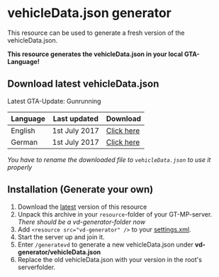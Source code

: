 # vehicleData.json generator

This resource can be used to generate a fresh version of the vehicleData.json.

**This resource generates the vehicleData.json in your local GTA-Language!**

## Download latest vehicleData.json
Latest GTA-Update: Gunrunning

Language | Last updated | Download
--- | --- | ---
English | 1st July 2017 | [Click here](https://github.com/Micky5991/GT-MP-vehicleData/releases/download/v1.0.1/vehicleData-en.json)
German | 1st July 2017 | [Click here](https://github.com/Micky5991/GT-MP-vehicleData/releases/download/v1.0.1/vehicleData-de.json)

*You have to rename the downloaded file to `vehicleData.json` to use it properly*


## Installation (Generate your own)
1. Download the [latest](https://github.com/Micky5991/GT-MP-vehicleData/releases/latest) version of this resource
2. Unpack this archive in your `resource`-folder of your GT-MP-server. _There should be a vd-generator-folder now_
3. Add `<resource src="vd-generator" />` to your [settings.xml](https://wiki.gt-mp.net/index.php?title=Settings.xml).
4. Start the server up and join it.
5. Enter `/generatevd` to generate a new vehicleData.json under **vd-generator/vehicleData.json**
6. Replace the old vehicleData.json with your version in the root's serverfolder.
